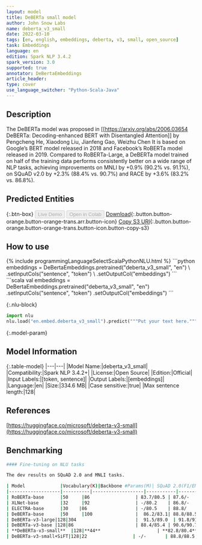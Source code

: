 ```yaml
---
layout: model
title: DeBERTa small model
author: John Snow Labs
name: deberta_v3_small
date: 2022-03-10
tags: [en, english, embeddings, deberta, v3, small, open_source]
task: Embeddings
language: en
edition: Spark NLP 3.4.2
spark_version: 3.0
supported: true
annotator: DeBertaEmbeddings
article_header:
type: cover
use_language_switcher: "Python-Scala-Java"
---
```


## Description

The DeBERTa model was proposed in [[https://arxiv.org/abs/2006.03654 DeBERTa: Decoding-enhanced BERT with Disentangled Attention]] by Pengcheng He, Xiaodong Liu, Jianfeng Gao, Weizhu Chen It is based on Google’s BERT model released in 2018 and Facebook’s RoBERTa model released in 2019. Compared to RoBERTa-Large, a DeBERTa model trained on half of the training data performs consistently better on a wide range of NLP tasks, achieving improvements on MNLI by +0.9% (90.2% vs. 91.1%), on SQuAD v2.0 by +2.3% (88.4% vs. 90.7%) and RACE by +3.6% (83.2% vs. 86.8%).

## Predicted Entities



{:.btn-box}
<button class="button button-orange" disabled>Live Demo</button>
<button class="button button-orange" disabled>Open in Colab</button>
[Download](https://s3.amazonaws.com/auxdata.johnsnowlabs.com/public/models/deberta_v3_small_en_3.4.2_3.0_1646907849134.zip){:.button.button-orange.button-orange-trans.arr.button-icon}
[Copy S3 URI](s3://auxdata.johnsnowlabs.com/public/models/deberta_v3_small_en_3.4.2_3.0_1646907849134.zip){:.button.button-orange.button-orange-trans.button-icon.button-copy-s3}

## How to use



<div class="tabs-box" markdown="1">
{% include programmingLanguageSelectScalaPythonNLU.html %}
```python
embeddings = DeBertaEmbeddings.pretrained("deberta_v3_small", "en") \
.setInputCols("sentence", "token") \
.setOutputCol("embeddings")
```
```scala
val embeddings = DeBertaEmbeddings.pretrained("deberta_v3_small", "en")
.setInputCols("sentence", "token")
.setOutputCol("embeddings")
```


{:.nlu-block}
```python
import nlu
nlu.load("en.embed.deberta_v3_small").predict("""Put your text here.""")
```

</div>

{:.model-param}
## Model Information

{:.table-model}
|---|---|
|Model Name:|deberta_v3_small|
|Compatibility:|Spark NLP 3.4.2+|
|License:|Open Source|
|Edition:|Official|
|Input Labels:|[token, sentence]|
|Output Labels:|[embeddings]|
|Language:|en|
|Size:|334.6 MB|
|Case sensitive:|true|
|Max sentence length:|128|

## References

[https://huggingface.co/microsoft/deberta-v3-small](https://huggingface.co/microsoft/deberta-v3-small)

## Benchmarking

```bash
#### Fine-tuning on NLU tasks

The dev results on SQuAD 2.0 and MNLI tasks.

| Model             |Vocabulary(K)|Backbone #Params(M)| SQuAD 2.0(F1/EM) | MNLI-m/mm(ACC)|
|-------------------|----------|-------------------|-----------|----------|
| RoBERTa-base      |50     |86                 | 83.7/80.5 | 87.6/-   |
| XLNet-base        |32     |92                 | -/80.2    | 86.8/-   |
| ELECTRA-base      |30    |86                  | -/80.5    | 88.8/    |
| DeBERTa-base      |50     |100                |  86.2/83.1| 88.8/88.5|
| DeBERTa-v3-large|128|304                      |  91.5/89.0  | 91.8/91.9        |
| DeBERTa-v3-base |128|86                       | 88.4/85.4 | 90.6/90.7|
| **DeBERTa-v3-small**  |128|**44**                     | **82.8/80.4** | **88.3/87.7**|
| DeBERTa-v3-small+SiFT|128|22                 | -/-       | 88.8/88.5|

```